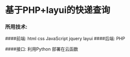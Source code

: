 # 基于PHP+layui的快递查询

### 所用技术:

####前端: html css JavaScript jquery layui
####后端: PHP

####接口: 利用Python 部署在云函数